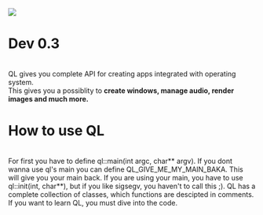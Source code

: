 <img src = http://qerlib.ct8.pl/Assets/Qer.png>
<h1> Dev 0.3 </h1>
<br>
QL gives you complete API for creating apps integrated with operating system. <br>
This gives you a possiblity to <b>create windows, manage audio, render images and much more.</b> 
<h1>How to use QL</h1>
<br>
For first you have to define ql::main(int argc, char** argv). If you dont wanna use ql's main you can define QL_GIVE_ME_MY_MAIN_BAKA. This will give you your main back.
If you are using your main, you have to use ql::init(int, char**), but if you like sigsegv, you haven't to call this ;).
QL has a complete collection of classes, which functions are descipted in comments. If you want to learn QL, you must dive into the code.